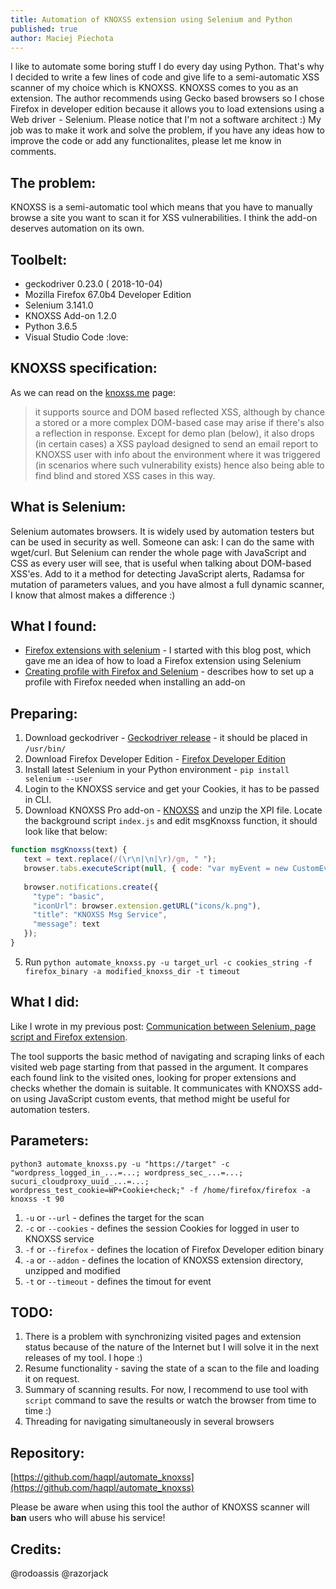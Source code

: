 ```yaml
---
title: Automation of KNOXSS extension using Selenium and Python
published: true
author: Maciej Piechota
---
```


I like to automate some boring stuff I do every day using Python. That's why I decided to write a few lines of code and give life to a semi-automatic XSS scanner of my choice which is KNOXSS.
KNOXSS comes to you as an extension. The author recommends using Gecko based browsers so I chose Firefox in developer edition because it allows you to load extensions using a Web driver  - Selenium. Please notice that I'm not a software architect :) My job was to make it work and solve the problem, if you have any ideas how to improve the code or add any functionalites, please let me know in comments.

## The problem:

KNOXSS is a semi-automatic tool which means that you have to manually browse a site you want to scan it for XSS vulnerabilities. I think the add-on deserves automation on its own.

## Toolbelt:

- geckodriver 0.23.0 ( 2018-10-04)
- Mozilla Firefox 67.0b4 Developer Edition
- Selenium 3.141.0
- KNOXSS Add-on 1.2.0
- Python 3.6.5
- Visual Studio Code :love:

## KNOXSS specification:

As we can read on the [knoxss.me](https://knoxss.me) page:

>it supports source and DOM based reflected XSS, although by chance a stored or a more complex DOM-based case may arise if there's also a reflection in response. Except for demo plan (below), it also drops (in certain cases) a XSS payload designed to send an email report to KNOXSS user with info about the environment where it was triggered (in scenarios where such vulnerability exists) hence also being able to find blind and stored XSS cases in this way.

## What is Selenium:

Selenium automates browsers. It is widely used by automation testers but can be used in security as well. Someone can ask: I can do the same with wget/curl. But Selenium can render the whole page with JavaScript and CSS as every user will see, that is useful when talking about DOM-based XSS'es. Add to it a method for detecting JavaScript alerts, Radamsa for mutation of parameters values, and you have almost a full dynamic scanner, I know that almost makes a difference :)

## What I found:

* [Firefox extensions with selenium](https://intoli.com/blog/firefox-extensions-with-selenium/) -  I started with this blog post, which gave me an idea of how to load a Firefox extension using Selenium
* [Creating profile with Firefox and Selenium](http://witkowskibartosz.com/blog/selenium-firefox-profile-for-automation.html) - describes how to set up a profile with Firefox needed when installing an add-on

## Preparing:

1. Download geckodriver - [Geckodriver release](https://github.com/mozilla/geckodriver/releases) - it should be placed in `/usr/bin/`
2. Download Firefox Developer Edition - [Firefox Developer Edition](https://www.mozilla.org/pl/firefox/developer/)
3. Install latest Selenium in your Python environment - `pip install selenium --user`
4. Login to the KNOXSS service and get your Cookies, it has to be passed in CLI.
5. Download KNOXSS Pro add-on - [KNOXSS](https://knoxss.me/) and unzip the XPI file. Locate the background script `index.js` and edit msgKnoxss function, it should look like that below:

```javascript
function msgKnoxss(text) {
   text = text.replace(/(\r\n|\n|\r)/gm, " ");
   browser.tabs.executeScript(null, { code: "var myEvent = new CustomEvent('knoxss_status',{'detail': '"+text+"'}); document.dispatchEvent(myEvent); myEvent.preventDefault();"});
   
   browser.notifications.create({
     "type": "basic",
     "iconUrl": browser.extension.getURL("icons/k.png"),
     "title": "KNOXSS Msg Service",
     "message": text
   });
}
```
5. Run `python automate_knoxss.py -u target_url -c cookies_string -f firefox_binary -a modified_knoxss_dir -t timeout`

## What I did:

Like I wrote in my previous post: [Communication between Selenium, page script and Firefox extension](Communication-between-Selenium-page-script-and-Firefox-extension). 

The tool supports the basic method of navigating and scraping links of each visited web page starting from that passed in the argument. It compares each found link to the visited ones, looking for proper extensions and checks whether the domain is suitable. It communicates with KNOXSS add-on using JavaScript custom events, that method might be useful for automation testers.

## Parameters:

`python3 automate_knoxss.py -u "https://target" -c "wordpress_logged_in_...=...; wordpress_sec_...=...; sucuri_cloudproxy_uuid_...=...; wordpress_test_cookie=WP+Cookie+check;" -f /home/firefox/firefox -a knoxss -t 90`

1. `-u` or `--url` - defines the target for the scan
2. `-c` or `--cookies` - defines the session Cookies for logged in user to KNOXSS service
3. `-f` or `--firefox` - defines the location of Firefox Developer edition binary
4. `-a` or `--addon` - defines the location of KNOXSS extension directory, unzipped and modified
5. `-t` or `--timeout` - defines the timout for event

## TODO:

1. There is a problem with synchronizing visited pages and extension status because of the nature of the Internet but I will solve it in the next releases of my tool. I hope :)
2. Resume functionality - saving the state of a scan to the file and loading it on request.
3. Summary of scanning results. For now, I recommend to use tool with `script` command to save the results or watch the browser from time to time :)
4. Threading for navigating simultaneously in several browsers

## Repository:

[https://github.com/haqpl/automate_knoxss](https://github.com/haqpl/automate_knoxss)

Please be aware when using this tool the author of KNOXSS scanner will **ban** users who will abuse his service!

## Credits:

@rodoassis
@razorjack
